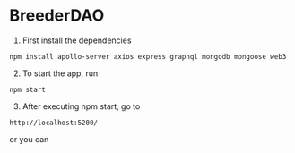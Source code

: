 # BreederDAO

1. First install the dependencies
 ```
npm install apollo-server axios express graphql mongodb mongoose web3
```

2. To start the app, run
```
npm start
```

3. After executing npm start, go to 
```
http://localhost:5200/
```
or you can 

